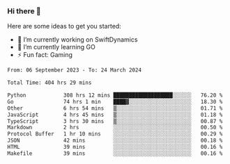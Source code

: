 ### Hi there 👋

Here are some ideas to get you started:

- 🔭 I’m currently working on SwiftDynamics
- 🌱 I’m currently learning GO
-  ⚡ Fun fact: Gaming
  
  <!--
- 👯 I’m looking to collaborate on ...
- 🤔 I’m looking for help with ...
- 💬 Ask me about ...
- 📫 How to reach me: ...
- 😄 Pronouns: ...
-->

<!--START_SECTION:waka-->

```txt
From: 06 September 2023 - To: 24 March 2024

Total Time: 404 hrs 29 mins

Python            308 hrs 12 mins ███████████████████░░░░░░   76.20 %
Go                74 hrs 1 min    ████▓░░░░░░░░░░░░░░░░░░░░   18.30 %
Other             6 hrs 54 mins   ▒░░░░░░░░░░░░░░░░░░░░░░░░   01.71 %
JavaScript        4 hrs 45 mins   ▒░░░░░░░░░░░░░░░░░░░░░░░░   01.18 %
TypeScript        3 hrs 30 mins   ▒░░░░░░░░░░░░░░░░░░░░░░░░   00.87 %
Markdown          2 hrs           ░░░░░░░░░░░░░░░░░░░░░░░░░   00.50 %
Protocol Buffer   1 hr 10 mins    ░░░░░░░░░░░░░░░░░░░░░░░░░   00.29 %
JSON              42 mins         ░░░░░░░░░░░░░░░░░░░░░░░░░   00.18 %
HTML              39 mins         ░░░░░░░░░░░░░░░░░░░░░░░░░   00.16 %
Makefile          39 mins         ░░░░░░░░░░░░░░░░░░░░░░░░░   00.16 %
```

<!--END_SECTION:waka-->
